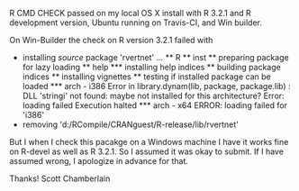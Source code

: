 R CMD CHECK passed on my local OS X install with R 3.2.1 and R development version, 
Ubuntu running on Travis-CI, and Win builder.

On Win-Builder the check on R version 3.2.1 failed with 


* installing *source* package 'rvertnet' ...
** R
** inst
** preparing package for lazy loading
** help
*** installing help indices
** building package indices
** installing vignettes
** testing if installed package can be loaded
*** arch - i386
Error in library.dynam(lib, package, package.lib) : 
  DLL 'stringi' not found: maybe not installed for this architecture?
Error: loading failed
Execution halted
*** arch - x64
ERROR: loading failed for 'i386'
* removing 'd:/RCompile/CRANguest/R-release/lib/rvertnet'


But I when I check this pacakge on a Windows machine I have it works fine on R-devel 
as well as R 3.2.1. So I assumed it was okay to submit. If I have assumed wrong, 
I apologize in advance for that. 

Thanks! Scott Chamberlain
